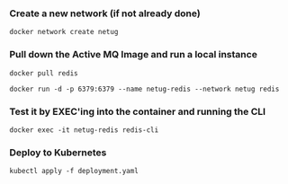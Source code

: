 ### Create a new network (if not already done)
`docker network create netug`

### Pull down the Active MQ Image and run a local instance
`docker pull redis`

`docker run -d -p 6379:6379 --name netug-redis --network netug redis`

### Test it by EXEC'ing into the container and running the CLI
`docker exec -it netug-redis redis-cli`

### Deploy to Kubernetes
`kubectl apply -f deployment.yaml`
